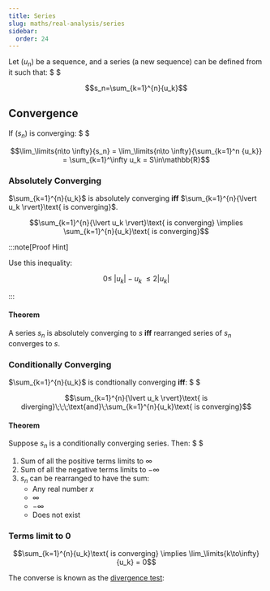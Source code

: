 ```yaml
---
title: Series
slug: maths/real-analysis/series
sidebar:
  order: 24
---
```


Let $(u_n)$ be a sequence, and a series (a new sequence) can be defined from it
such that: $ $

```math
s_n=\sum_{k=1}^{n}{u_k}
```

## Convergence

If $(s_n)$ is converging: $ $

```math
\lim_\limits{n\to \infty}{s_n} =
\lim_\limits{n\to \infty}{\sum_{k=1}^n {u_k}} =
\sum_{k=1}^\infty u_k = S\in\mathbb{R}
```

### Absolutely Converging

$\sum_{k=1}^{n}{u_k}$ is absolutely converging **iff**
$\sum_{k=1}^{n}{\lvert u_k \rvert}\text{ is converging}$.

```math
\sum_{k=1}^{n}{\lvert u_k \rvert}\text{ is converging}
\implies
\sum_{k=1}^{n}{u_k}\text{ is converging}
```

:::note[Proof Hint]

Use this inequality:

```math
0 \le
\;\lvert u_k \rvert - u_k\; \le
2 \lvert u_k \rvert
```

:::

#### Theorem

A series $s_n$ is absolutely converging to $s$ **iff** rearranged series of
$s_n$ converges to $s$.

### Conditionally Converging

$\sum_{k=1}^{n}{u_k}$ is condtionally converging **iff**: $ $

```math
\sum_{k=1}^{n}{\lvert u_k \rvert}\text{ is diverging}\;\;\;\text{and}\;\sum_{k=1}^{n}{u_k}\text{ is converging}
```

#### Theorem

Suppose $s_n$ is a conditionally converging series. Then: $ $

1. Sum of all the positive terms limits to $\infty$
2. Sum of all the negative terms limits to $-\infty$
3. $s_n$ can be rearranged to have the sum:
   - Any real number $x$
   - $\infty$
   - $-\infty$
   - Does not exist

### Terms limit to 0

```math
\sum_{k=1}^{n}{u_k}\text{ is converging}
\implies
\lim_\limits{k\to\infty}{u_k} = 0
```

The converse is known as the
[divergence test](/maths/real-analysis/convergence-tests/#divergence-test):
